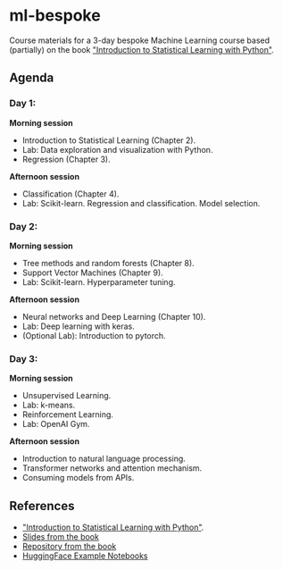# ml-bespoke

Course materials for a 3-day bespoke Machine Learning course based (partially) on the book ["Introduction to Statistical Learning with Python"](https://hastie.su.domains/ISLP/ISLP_website.pdf).

## Agenda

### Day 1:

**Morning session**
- Introduction to Statistical Learning (Chapter 2).
- Lab: Data exploration and visualization with Python.
- Regression (Chapter 3).

**Afternoon session**
- Classification (Chapter 4).
- Lab: Scikit-learn. Regression and classification. Model selection.

### Day 2:
**Morning session**
- Tree methods and random forests (Chapter 8).
- Support Vector Machines (Chapter 9).
- Lab: Scikit-learn. Hyperparameter tuning.

**Afternoon session**
- Neural networks and Deep Learning (Chapter 10).
- Lab: Deep learning with keras.
- (Optional Lab): Introduction to pytorch.

### Day 3:
**Morning session**
- Unsupervised Learning.
- Lab: k-means. 
- Reinforcement Learning.
- Lab: OpenAI Gym.

**Afternoon session**
- Introduction to natural language processing. 
- Transformer networks and attention mechanism.
- Consuming models from APIs.

## References
- ["Introduction to Statistical Learning with Python"](https://hastie.su.domains/ISLP/ISLP_website.pdf).
- [Slides from the book](https://www.statlearning.com/resources-python)
- [Repository from the book](https://github.com/intro-stat-learning/ISLP_labs)
- [HuggingFace Example Notebooks](https://huggingface.co/docs/transformers/notebooks)